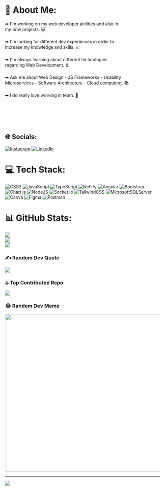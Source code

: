 # 💫 About Me:
➡ I'm working on my web developer abilities and also in<br>     my onw projects. 💻<br><br>➡ I'm looking for different dev experiences in order to <br>     increase my knowledge and skills. 📈<br><br>➡ I'm always learning about different technologies <br>     regarding Web Development. ⏳<br><br>➡ Ask me about Web Design - JS Frameworks - Usability<br>     Microservices - Software Architecture - Cloud computing. 📚<br><br>➡  I do really love working in team. 🙌<br><br><br> <br>  <br><br>

## 🌐 Socials:
[![Instagram](https://img.shields.io/badge/Instagram-%23E4405F.svg?logo=Instagram&logoColor=white)](https://instagram.com/dev77luis) [![LinkedIn](https://img.shields.io/badge/LinkedIn-%230077B5.svg?logo=linkedin&logoColor=white)](https://linkedin.com/in/LuisZuniga) 

# 💻 Tech Stack:
![CSS3](https://img.shields.io/badge/css3-%231572B6.svg?style=for-the-badge&logo=css3&logoColor=white) ![JavaScript](https://img.shields.io/badge/javascript-%23323330.svg?style=for-the-badge&logo=javascript&logoColor=%23F7DF1E) ![TypeScript](https://img.shields.io/badge/typescript-%23007ACC.svg?style=for-the-badge&logo=typescript&logoColor=white) ![Netlify](https://img.shields.io/badge/netlify-%23000000.svg?style=for-the-badge&logo=netlify&logoColor=#00C7B7) ![Angular](https://img.shields.io/badge/angular-%23DD0031.svg?style=for-the-badge&logo=angular&logoColor=white) ![Bootstrap](https://img.shields.io/badge/bootstrap-%23563D7C.svg?style=for-the-badge&logo=bootstrap&logoColor=white) ![Chart.js](https://img.shields.io/badge/chart.js-F5788D.svg?style=for-the-badge&logo=chart.js&logoColor=white) ![NodeJS](https://img.shields.io/badge/node.js-6DA55F?style=for-the-badge&logo=node.js&logoColor=white) ![Socket.io](https://img.shields.io/badge/Socket.io-black?style=for-the-badge&logo=socket.io&badgeColor=010101) ![TailwindCSS](https://img.shields.io/badge/tailwindcss-%2338B2AC.svg?style=for-the-badge&logo=tailwind-css&logoColor=white) ![MicrosoftSQLServer](https://img.shields.io/badge/Microsoft%20SQL%20Sever-CC2927?style=for-the-badge&logo=microsoft%20sql%20server&logoColor=white) ![Canva](https://img.shields.io/badge/Canva-%2300C4CC.svg?style=for-the-badge&logo=Canva&logoColor=white) 	![Figma](https://img.shields.io/badge/figma-%23F24E1E.svg?style=for-the-badge&logo=figma&logoColor=white) ![Postman](https://img.shields.io/badge/Postman-FF6C37?style=for-the-badge&logo=postman&logoColor=white)
# 📊 GitHub Stats:
![](https://github-readme-stats.vercel.app/api?username=NonSenseScripter&theme=gruvbox&hide_border=false&include_all_commits=false&count_private=false)<br/>
![](https://github-readme-streak-stats.herokuapp.com/?user=NonSenseScripter&theme=gruvbox&hide_border=false)<br/>
![](https://github-readme-stats.vercel.app/api/top-langs/?username=NonSenseScripter&theme=gruvbox&hide_border=false&include_all_commits=false&count_private=false&layout=compact)

### ✍️ Random Dev Quote
![](https://quotes-github-readme.vercel.app/api?type=horizontal&theme=radical)

### 🔝 Top Contributed Repo
![](https://github-contributor-stats.vercel.app/api?username=NonSenseScripter&limit=5&theme=dark&combine_all_yearly_contributions=true)

### 😂 Random Dev Meme
<img src="[https://rm.up.railway.app/](https://instagram.fmga3-2.fna.fbcdn.net/v/t51.2885-15/218960433_558311618678642_5237357714270807070_n.jpg?stp=dst-jpg_e35&_nc_ht=instagram.fmga3-2.fna.fbcdn.net&_nc_cat=102&_nc_ohc=EmwdptqhgV8AX87odqj&edm=ABmJApABAAAA&ccb=7-5&ig_cache_key=MjYyMDk2Mjk1ODU1Mzc2NDI3Ng%3D%3D.2-ccb7-5&oh=00_AfBFCg7nayVSAs-Tsa6Q6Ns9Pvs3jRd3df_k0D8zwDXpSA&oe=64B777A8&_nc_sid=b41fef)https://instagram.fmga3-2.fna.fbcdn.net/v/t51.2885-15/218960433_558311618678642_5237357714270807070_n.jpg?stp=dst-jpg_e35&_nc_ht=instagram.fmga3-2.fna.fbcdn.net&_nc_cat=102&_nc_ohc=EmwdptqhgV8AX87odqj&edm=ABmJApABAAAA&ccb=7-5&ig_cache_key=MjYyMDk2Mjk1ODU1Mzc2NDI3Ng%3D%3D.2-ccb7-5&oh=00_AfBFCg7nayVSAs-Tsa6Q6Ns9Pvs3jRd3df_k0D8zwDXpSA&oe=64B777A8&_nc_sid=b41fef" width="512px"/>

---
[![](https://visitcount.itsvg.in/api?id=NonSenseScripter&icon=2&color=1)](https://visitcount.itsvg.in)

<!-- Proudly created with GPRM ( https://gprm.itsvg.in ) -->
